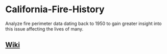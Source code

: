 # California-Fire-History
Analyze fire perimeter data dating back to 1950 to gain greater insight into this issue affecting the lives of many.

## [Wiki](https://thsmale.github.io/California-Fire-History/)
